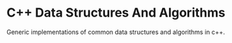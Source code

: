 # C++ Data Structures And Algorithms
Generic implementations of common data structures and algorithms in c++.
